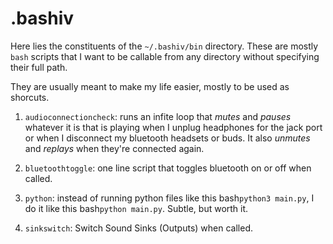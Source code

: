 # .bashiv

Here lies the constituents of the `~/.bashiv/bin` directory.
These are mostly `bash` scripts that I want to be callable from any directory without specifying their full path.

They are usually meant to make my life easier, mostly to be used as shorcuts.

1. `audioconnectioncheck`: runs an infite loop that _mutes_ and _pauses_ whatever it is that is playing when I unplug headphones for the jack port or when I disconnect my bluetooth headsets or buds. It also _unmutes_ and _replays_ when they're connected again.

2. `bluetoothtoggle`: one line script that toggles bluetooth on or off when called.

3. `python`: instead of running python files like this bash`python3 main.py`, I do it like this bash`python main.py`. Subtle, but worth it.

4. `sinkswitch`: Switch Sound Sinks (Outputs) when called.
